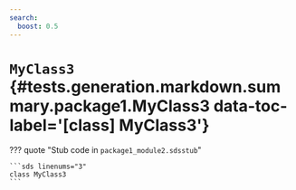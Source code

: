 ```yaml
---
search:
  boost: 0.5
---
```


# <code class="doc-symbol doc-symbol-class"></code> `MyClass3` {#tests.generation.markdown.summary.package1.MyClass3 data-toc-label='[class] MyClass3'}

??? quote "Stub code in `package1_module2.sdsstub`"

    ```sds linenums="3"
    class MyClass3
    ```
